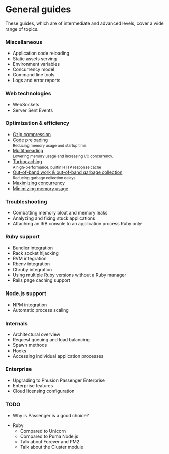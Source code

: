 <h1 class="page-header">General guides</h1>
<p class="lead">These guides, which are of intermediate and advanced levels, cover a wide range of topics.</p>

### Miscellaneous

 * Application code reloading
 * Static assets serving
 * Environment variables
 * Concurrency model
 * Command line tools
 * Logs and error reports

### Web technologies

 * WebSockets
 * Server Sent Events

### Optimization & efficiency

 * [Gzip compression]()
 * [Code preloading]()
   <br><small>Reducing memory usage and startup time.</small>
 * [Multithreading]()
   <br><small>Lowering memory usage and increasing I/O concurrency.</small>
 * [Turbocaching]()
   <br><small>A high-performance, builtin HTTP response cache</small>
 * [Out-of-band work &amp; out-of-band garbage collection]()
   <br><small>Reducing garbage collection delays.</small>
 * [Maximizing concurrency]()
 * [Minimizing memory usage]()

### Troubleshooting

 * Combatting memory bloat and memory leaks
 * Analyzing and fixing stuck applications
 * Attaching an IRB console to an application process
   <span class="label label-ruby">Ruby only</span>

### Ruby support

 * Bundler integration
 * Rack socket hijacking
 * RVM integration
 * Rbenv integration
 * Chruby integration
 * Using multiple Ruby versions without a Ruby manager
 * Rails page caching support

### Node.js support

 * NPM integration
 * Automatic process scaling

### Internals

 * Architectural overview
 * Request queuing and load balancing
 * Spawn methods
 * Hooks
 * Accessing individual application processes

### Enterprise

 * Upgrading to Phusion Passenger Enterprise
 * Enterprise features
 * Cloud licensing configuration

### TODO

 * Why is Passenger is a good choice?
  - Ruby
    - Compared to Unicorn
    - Compared to Puma
  Node.js
    - Talk about Forever and PM2
    - Talk about the Cluster module
